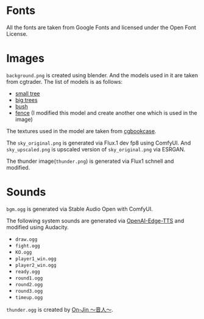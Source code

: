 # Fonts
All the fonts are taken from Google Fonts and licensed under the Open Font License.

# Images
`background.png` is created using blender. And the models used in it are taken from cgtrader. The list of models is as follows:
- [small tree](https://www.cgtrader.com/free-3d-models/plant/bush/quercus-glauca-arakashi-free-model)
- [big trees](https://www.cgtrader.com/free-3d-models/plant/conifer/sassafras-tree-collection-5-trees-in-the-scene)
- [bush](https://www.cgtrader.com/free-3d-models/plant/bush/cypress-bush-05)
- [fence](https://www.cgtrader.com/free-3d-models/architectural/architectural-street/wall-with-fence) (I modified this model and create another one which is used in the image)

The textures used in the model are taken from [cgbookcase](https://www.cgbookcase.com/).

The `sky_original.png` is generated via Flux.1 dev fp8 using ComfyUI. And `sky_upscaled.png` is upscaled version of `sky_original.png` via ESRGAN.

The thunder image(`thunder.png`) is generated via Flux1 schnell and modified.

# Sounds
`bgm.ogg` is generated via Stable Audio Open with ComfyUI.

The following system sounds are generated via [OpenAI-Edge-TTS](https://github.com/travisvn/openai-edge-tts) and modified using Audacity.
- `draw.ogg`
- `fight.ogg`
- `KO.ogg`
- `player1_win.ogg`
- `player2_win.ogg`
- `ready.ogg`
- `round1.ogg`
- `round2.ogg`
- `round3.ogg`
- `timeup.ogg`

`thunder.ogg` is created by [On-Jin 〜音人〜](https://on-jin.com).
